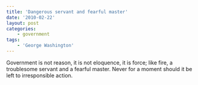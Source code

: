 ```yaml
---
title: 'Dangerous servant and fearful master'
date: '2010-02-22'
layout: post
categories:
    - government
tags:
    - 'George Washington'
---
```


Government is not reason, it is not eloquence, it is force; like fire, a troublesome servant and a fearful master. Never for a moment should it be left to irresponsible action.
